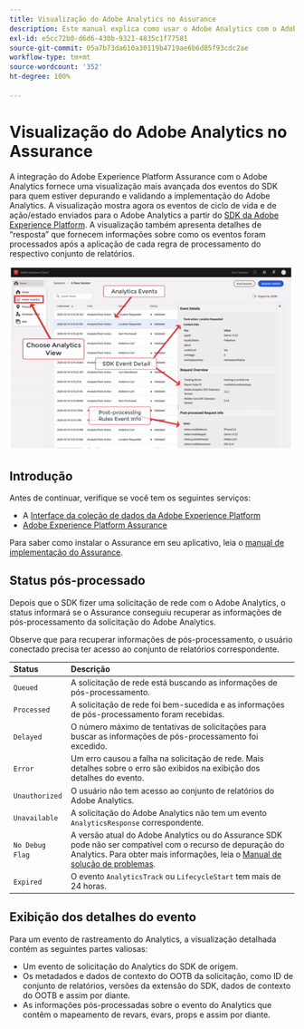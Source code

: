 ```yaml
---
title: Visualização do Adobe Analytics no Assurance
description: Este manual explica como usar o Adobe Analytics com o Adobe Experience Platform Assurance.
exl-id: e5cc72b0-d6d6-430b-9321-4835c1f77581
source-git-commit: 05a7b73da610a30119b4719ae6b6d85f93cdc2ae
workflow-type: tm+mt
source-wordcount: '352'
ht-degree: 100%

---
```


# Visualização do Adobe Analytics no Assurance

A integração do Adobe Experience Platform Assurance com o Adobe Analytics fornece uma visualização mais avançada dos eventos do SDK para quem estiver depurando e validando a implementação do Adobe Analytics. A visualização mostra agora os eventos de ciclo de vida e de ação/estado enviados para o Adobe Analytics a partir do [SDK da Adobe Experience Platform](https://developer.adobe.com/client-sdks/documentation/adobe-analytics/). A visualização também apresenta detalhes de “resposta” que fornecem informações sobre como os eventos foram processados após a aplicação de cada regra de processamento do respectivo conjunto de relatórios.

![](./images/adobe-analytics/overview.png)

## Introdução

Antes de continuar, verifique se você tem os seguintes serviços:

- A [Interface da coleção de dados da Adobe Experience Platform](https://experience.adobe.com/#/data-collection/)
- [Adobe Experience Platform Assurance](https://experience.adobe.com/assurance)

Para saber como instalar o Assurance em seu aplicativo, leia o [manual de implementação do Assurance](../tutorials/implement-assurance.md).

## Status pós-processado

Depois que o SDK fizer uma solicitação de rede com o Adobe Analytics, o status informará se o Assurance conseguiu recuperar as informações de pós-processamento da solicitação do Adobe Analytics.

Observe que para recuperar informações de pós-processamento, o usuário conectado precisa ter acesso ao conjunto de relatórios correspondente.

| Status | Descrição |
| :----- | :---------- |
| `Queued` | A solicitação de rede está buscando as informações de pós-processamento. |
| `Processed` | A solicitação de rede foi bem-sucedida e as informações de pós-processamento foram recebidas. |
| `Delayed` | O número máximo de tentativas de solicitações para buscar as informações de pós-processamento foi excedido. |
| `Error` | Um erro causou a falha na solicitação de rede. Mais detalhes sobre o erro são exibidos na exibição dos detalhes do evento. |
| `Unauthorized` | O usuário não tem acesso ao conjunto de relatórios do Adobe Analytics. |
| `Unavailable` | A solicitação do Adobe Analytics não tem um evento `AnalyticsResponse` correspondente. |
| `No Debug Flag` | A versão atual do Adobe Analytics ou do Assurance SDK pode não ser compatível com o recurso de depuração do Analytics. Para obter mais informações, leia o [Manual de solução de problemas](../troubleshooting.md). |
| `Expired` | O evento `AnalyticsTrack` ou `LifecycleStart` tem mais de 24 horas. |

## Exibição dos detalhes do evento

Para um evento de rastreamento do Analytics, a visualização detalhada contém as seguintes partes valiosas:

- Um evento de solicitação do Analytics do SDK de origem.
- Os metadados e dados de contexto do OOTB da solicitação, como ID de conjunto de relatórios, versões da extensão do SDK, dados de contexto do OOTB e assim por diante.
- As informações pós-processadas sobre o evento do Analytics que contêm o mapeamento de revars, evars, props e assim por diante.
